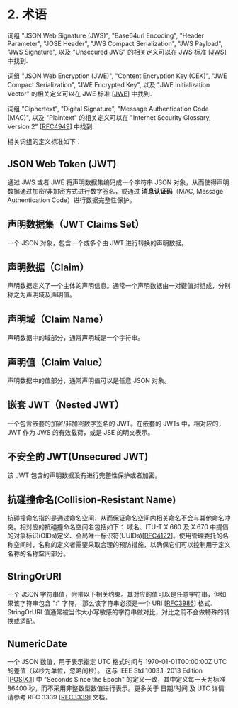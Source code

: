 # 2. 术语

[ref-jws]: https://tools.ietf.org/html/rfc7519#ref-JWS

词组 "JSON Web Signature (JWS)", "Base64url Encoding", "Header
Parameter", "JOSE Header", "JWS Compact Serialization", "JWS
Payload", "JWS Signature", 以及 "Unsecured JWS" 的相关定义可以在 JWS 标准 [[JWS][ref-jws]] 中找到.

[ref-jwe]: https://tools.ietf.org/html/rfc7519#ref-JWE

词组 "JSON Web Encryption (JWE)", "Content Encryption Key
(CEK)", "JWE Compact Serialization", "JWE Encrypted Key", 以及 "JWE
Initialization Vector" 的相关定义可以在 JWE 标准 [[JWE][ref-jwe]] 中找到.

[rfc4949]: https://tools.ietf.org/html/rfc4949

词组 "Ciphertext", "Digital Signature", "Message Authentication
Code (MAC)", 以及 "Plaintext" 的相关定义可以在 "Internet Security
Glossary, Version 2" [[RFC4949][rfc4949]] 中找到.

相关词组的定义标准如下：

## JSON Web Token (JWT)

通过 JWS 或者 JWE 将声明数据集编码成一个字符串 JSON 对象，从而使得声明数据通过加密/非加密方式进行数字签名，或通过 **消息认证码**（MAC, Message Authentication Code）进行数据完整性保护。

## 声明数据集（JWT Claims Set）

一个 JSON 对象，包含一个或多个由 JWT 进行转换的声明数据。

## 声明数据（Claim）

声明数据定义了一个主体的声明信息。通常一个声明数据由一对键值对组成，分别称之为声明域及声明值。

## 声明域（Claim Name）

声明数据中的域部分，通常声明域是一个字符串。

## 声明值（Claim Value）

声明数据中的值部分，通常声明值可以是任意 JSON 对象。

## 嵌套 JWT（Nested JWT）

一个包含嵌套的加密/非加密数字签名的 JWT。在嵌套的 JWTs 中，相对应的，JWT 作为 JWS 的有效载荷，或是 JSE 的明文表示。

## 不安全的 JWT(Unsecured JWT)
该 JWT 包含的声明数据没有进行完整性保护或者加密。

## 抗碰撞命名(Collision-Resistant Name)

[rfc4122]: https://tools.ietf.org/html/rfc4122

抗碰撞命名指的是通过命名空间，从而保证命名空间内相关命名不会与其他命名冲突。相对应的抗碰撞命名空间名包括如下： 域名、ITU-T X.660 及 X.670 中提倡的对象标识(OIDs)定义、全局唯一标识符(UUIDs)[[RFC4122][rfc4122]]。使用管理委托的名称空间时，名称的定义者需要采取合理的预防措施，以确保它们可以控制用于定义名称的名称空间部分。

## StringOrURI

[rfc3986]: https://tools.ietf.org/html/rfc3986

一个 JSON 字符串值，附带以下相关约束。其对应的值可以是任意字符串，但如果该字符串包含 ":" 字符， 那么该字符串必须是一个 URI [[RFC3986][rfc3986]] 格式. StringOrURI 值通常被当作大小写敏感的字符串做对比，对比之前不会做特殊的转换或适配。

## NumericDate

[ref-posix]: https://tools.ietf.org/html/rfc7519#ref-POSIX.1
[rfc3986]: https://tools.ietf.org/html/rfc3339

一个 JSON 数值，用于表示指定 UTC 格式时间与 1970-01-01T00:00:00Z UTC 的差值（以秒为单位，忽略闰秒）。 这与 IEEE Std 1003.1, 2013 Edition [[POSIX.1][ref-posix]] 中 "Seconds Since the Epoch" 的定义一致，其中定义每一天为标准 86400 秒，而不采用非整数型数值进行表示。更多关于 日期/时间 及 UTC 详情请参考 RFC 3339
[[RFC3339][rfc3986]] 文档。